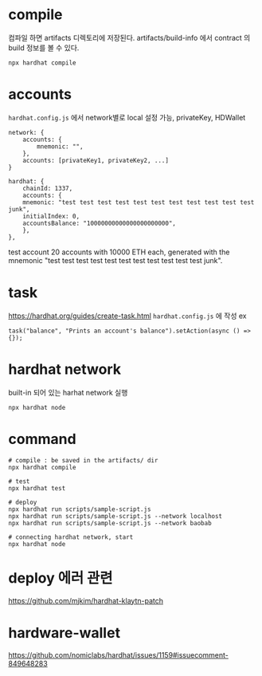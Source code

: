 

# compile
컴파일 하면 artifacts 디렉토리에 저장된다.
artifacts/build-info 에서 contract 의 build 정보를 볼 수 있다.
```
npx hardhat compile
```

# accounts
`hardhat.config.js` 에서 network별로 local 설정 가능, privateKey, HDWallet
```
network: {
    accounts: {
        mnemonic: "", 
    },
    accounts: [privateKey1, privateKey2, ...]
}

hardhat: {
    chainId: 1337,
    accounts: {
    mnemonic: "test test test test test test test test test test test junk",
    initialIndex: 0,
    accountsBalance: "10000000000000000000000",
    },
},
```
test account
20 accounts with 10000 ETH each, generated with the mnemonic 
"test test test test test test test test test test test junk".


# task
https://hardhat.org/guides/create-task.html
`hardhat.config.js` 에 작성
ex
```
task("balance", "Prints an account's balance").setAction(async () => {});
```

# hardhat network
built-in 되어 있는 harhat network 실행
```
npx hardhat node
```

# command
```
# compile : be saved in the artifacts/ dir
npx hardhat compile

# test
npx hardhat test

# deploy
npx hardhat run scripts/sample-script.js
npx hardhat run scripts/sample-script.js --network localhost
npx hardhat run scripts/sample-script.js --network baobab 

# connecting hardhat network, start
npx hardhat node
```

# deploy 에러 관련
https://github.com/mjkim/hardhat-klaytn-patch

# hardware-wallet
https://github.com/nomiclabs/hardhat/issues/1159#issuecomment-849648283

